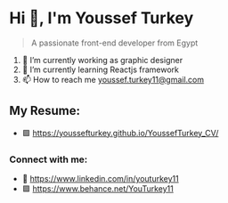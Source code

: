 # Hi 👋, I'm Youssef Turkey
> A passionate front-end developer from Egypt

1. 🔭 I’m currently working as graphic designer
2. 🌱 I’m currently learning Reactjs framework
3. 📫 How to reach me youssef.turkey11@gmail.com

## My Resume:
- :purple_square: https://youssefturkey.github.io/YoussefTurkey_CV/

### Connect with me:

 - :large_blue_diamond: https://www.linkedin.com/in/youturkey11
 - :purple_square: https://www.behance.net/YouTurkey11

